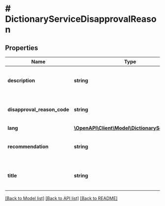 # # DictionaryServiceDisapprovalReason

## Properties

Name | Type | Description | Notes
------------ | ------------- | ------------- | -------------
**description** | **string** | &lt;div lang&#x3D;\&quot;ja\&quot;&gt;審査否認理由の内容です。&lt;/div&gt; &lt;div lang&#x3D;\&quot;en\&quot;&gt;Description of disapproval reason.&lt;/div&gt; | [optional]
**disapproval_reason_code** | **string** | &lt;div lang&#x3D;\&quot;ja\&quot;&gt;審査コードです。&lt;/div&gt; &lt;div lang&#x3D;\&quot;en\&quot;&gt;Disapproval reason code.&lt;/div&gt; | [optional]
**lang** | [**\OpenAPI\Client\Model\DictionaryServiceLang**](DictionaryServiceLang.md) |  | [optional]
**recommendation** | **string** | &lt;div lang&#x3D;\&quot;ja\&quot;&gt;推奨する対応方法です。&lt;/div&gt; &lt;div lang&#x3D;\&quot;en\&quot;&gt;Description of recommendation.&lt;/div&gt; | [optional]
**title** | **string** | &lt;div lang&#x3D;\&quot;ja\&quot;&gt;審査否認理由のタイトルです。&lt;/div&gt; &lt;div lang&#x3D;\&quot;en\&quot;&gt;Title of disapproval reason.&lt;/div&gt; | [optional]

[[Back to Model list]](../../README.md#models) [[Back to API list]](../../README.md#endpoints) [[Back to README]](../../README.md)
